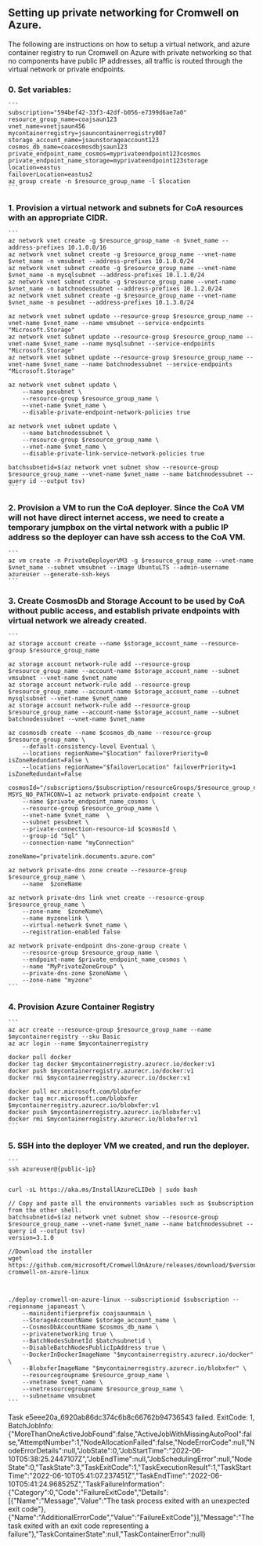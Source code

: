 ## Setting up private networking for Cromwell on Azure.

The following are instructions on how to setup a virtual network, and azure container registry to run Cromwell on Azure with private networking so that no components have public IP addresses, all traffic is routed through the virtual network or private endpoints. 


### 0. Set variables:

    ```
    subscription="594bef42-33f3-42df-b056-e7399d6ae7a0"
    resource_group_name=coajsaun123
    vnet_name=vnetjsaun456
    mycontainerregistry=jsauncontainerregistry007
    storage_account_name=jsaunstorageaccount123
    cosmos_db_name=coacosmosdbjsaun123
    private_endpoint_name_cosmos=myprivateendpoint123cosmos
    private_endpoint_name_storage=myprivateendpoint123storage
    location=eastus
    failoverLocation=eastus2
    az group create -n $resource_group_name -l $location
    ```

### 1. Provision a virtual network and subnets for CoA resources with an appropriate CIDR. 

    ```
    az network vnet create -g $resource_group_name -n $vnet_name --address-prefixes 10.1.0.0/16
    az network vnet subnet create -g $resource_group_name --vnet-name $vnet_name -n vmsubnet --address-prefixes 10.1.0.0/24
    az network vnet subnet create -g $resource_group_name --vnet-name $vnet_name -n mysqlsubnet --address-prefixes 10.1.1.0/24
    az network vnet subnet create -g $resource_group_name --vnet-name $vnet_name -n batchnodessubnet --address-prefixes 10.1.2.0/24
    az network vnet subnet create -g $resource_group_name --vnet-name $vnet_name -n pesubnet --address-prefixes 10.1.3.0/24

    az network vnet subnet update --resource-group $resource_group_name --vnet-name $vnet_name --name vmsubnet --service-endpoints "Microsoft.Storage"
    az network vnet subnet update --resource-group $resource_group_name --vnet-name $vnet_name --name mysqlsubnet --service-endpoints "Microsoft.Storage"
    az network vnet subnet update --resource-group $resource_group_name --vnet-name $vnet_name --name batchnodessubnet --service-endpoints "Microsoft.Storage"

    az network vnet subnet update \
        --name pesubnet \
        --resource-group $resource_group_name \
        --vnet-name $vnet_name \
        --disable-private-endpoint-network-policies true

    az network vnet subnet update \
        --name batchnodessubnet \
        --resource-group $resource_group_name \
        --vnet-name $vnet_name \
        --disable-private-link-service-network-policies true

    batchsubnetid=$(az network vnet subnet show --resource-group $resource_group_name --vnet-name $vnet_name --name batchnodessubnet --query id --output tsv)
    ```

### 2. Provision a VM to run the CoA deployer. Since the CoA VM will not have direct internet access, we need to create a temporary jumpbox on the virtal network with a public IP address so the deployer can have ssh access to the CoA VM.

    ```
    az vm create -n PrivateDeployerVM3 -g $resource_group_name --vnet-name $vnet_name --subnet vmsubnet --image UbuntuLTS --admin-username azureuser --generate-ssh-keys
    ```

### 3. Create CosmosDb and Storage Account to be used by CoA without public access, and establish private endpoints with virtual network we already created.
    ```
    az storage account create --name $storage_account_name --resource-group $resource_group_name

    az storage account network-rule add --resource-group $resource_group_name --account-name $storage_account_name --subnet vmsubnet --vnet-name $vnet_name
    az storage account network-rule add --resource-group $resource_group_name --account-name $storage_account_name --subnet mysqlsubnet --vnet-name $vnet_name
    az storage account network-rule add --resource-group $resource_group_name --account-name $storage_account_name --subnet batchnodessubnet --vnet-name $vnet_name

    az cosmosdb create --name $cosmos_db_name --resource-group $resource_group_name \
        --default-consistency-level Eventual \
        --locations regionName="$location" failoverPriority=0 isZoneRedundant=False \
        --locations regionName="$failoverLocation" failoverPriority=1 isZoneRedundant=False

    cosmosId="/subscriptions/$subscription/resourceGroups/$resource_group_name/providers/Microsoft.DocumentDB/databaseAccounts/$cosmos_db_name"
    MSYS_NO_PATHCONV=1 az network private-endpoint create \
        --name $private_endpoint_name_cosmos \
        --resource-group $resource_group_name \
        --vnet-name $vnet_name  \
        --subnet pesubnet \
        --private-connection-resource-id $cosmosId \
        --group-id "Sql" \
        --connection-name "myConnection"

    zoneName="privatelink.documents.azure.com"

    az network private-dns zone create --resource-group $resource_group_name \
        --name  $zoneName

    az network private-dns link vnet create --resource-group $resource_group_name \
        --zone-name  $zoneName\
        --name myzonelink \
        --virtual-network $vnet_name \
        --registration-enabled false 

    az network private-endpoint dns-zone-group create \
        --resource-group $resource_group_name \
        --endpoint-name $private_endpoint_name_cosmos \
        --name "MyPrivateZoneGroup" \
        --private-dns-zone $zoneName \
        --zone-name "myzone" 
    ```

### 4. Provision Azure Container Registry

    ```
    az acr create --resource-group $resource_group_name --name $mycontainerregistry --sku Basic
    az acr login --name $mycontainerregistry

    docker pull docker
    docker tag docker $mycontainerregistry.azurecr.io/docker:v1
    docker push $mycontainerregistry.azurecr.io/docker:v1
    docker rmi $mycontainerregistry.azurecr.io/docker:v1

    docker pull mcr.microsoft.com/blobxfer
    docker tag mcr.microsoft.com/blobxfer $mycontainerregistry.azurecr.io/blobxfer:v1
    docker push $mycontainerregistry.azurecr.io/blobxfer:v1
    docker rmi $mycontainerregistry.azurecr.io/blobxfer:v1
    ```

### 5. SSH into the deployer VM we created, and run the deployer.
    ```
    ssh azureuser@{public-ip}
    

    curl -sL https://aka.ms/InstallAzureCLIDeb | sudo bash
    
    // Copy and paste all the environments variables such as $subscription from the other shell.
    batchsubnetid=$(az network vnet subnet show --resource-group $resource_group_name --vnet-name $vnet_name --name batchnodessubnet --query id --output tsv)
    version=3.1.0
    
    //Download the installer
    wget https://github.com/microsoft/CromwellOnAzure/releases/download/$version/deploy-cromwell-on-azure-linux
    


    ./deploy-cromwell-on-azure-linux --subscriptionid $subscription --regionname japaneast \
        --mainidentifierprefix coajsaunmain \
        --StorageAccountName $storage_account_name \
        --CosmosDbAccountName $cosmos_db_name \
        --privatenetworking true \
        --BatchNodesSubnetId $batchsubnetid \
        --DisableBatchNodesPublicIpAddress true \
        --DockerInDockerImageName "$mycontainerregistry.azurecr.io/docker" \
        --BlobxferImageName "$mycontainerregistry.azurecr.io/blobxfer" \
        --resourcegroupname $resource_group_name \
        --vnetname $vnet_name \
        --vnetresourcegroupname $resource_group_name \
        --subnetname vmsubnet
    ```



Task e5eee20a_6920ab86dc374c6b8c66762b94736543 failed. ExitCode: 1, BatchJobInfo: {"MoreThanOneActiveJobFound":false,"ActiveJobWithMissingAutoPool":false,"AttemptNumber":1,"NodeAllocationFailed":false,"NodeErrorCode":null,"NodeErrorDetails":null,"JobState":0,"JobStartTime":"2022-06-10T05:38:25.2447107Z","JobEndTime":null,"JobSchedulingError":null,"NodeState":0,"TaskState":3,"TaskExitCode":1,"TaskExecutionResult":1,"TaskStartTime":"2022-06-10T05:41:07.237451Z","TaskEndTime":"2022-06-10T05:41:24.968525Z","TaskFailureInformation":{"Category":0,"Code":"FailureExitCode","Details":[{"Name":"Message","Value":"The task process exited with an unexpected exit code"},{"Name":"AdditionalErrorCode","Value":"FailureExitCode"}],"Message":"The task exited with an exit code representing a failure"},"TaskContainerState":null,"TaskContainerError":null}
